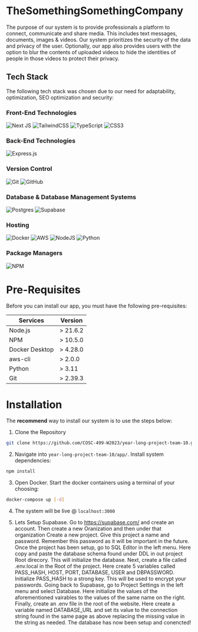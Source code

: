 # TheSomethingSomethingCompany
The purpose of our system is to provide professionals a platform to connect, communicate and share media. This includes text messages, documents, images & videos. Our system prioritizes the security of the data and privacy of the user. Optionally, our app also provides users with the option to blur the contents of uploaded videos to hide the identities of people in those videos to protect their privacy.

## Tech Stack
The following tech stack was chosen due to our need for adaptability, optimization, SEO optimization and security:
### Front-End Technologies
![Next JS](https://img.shields.io/badge/Next-black?style=for-the-badge&logo=next.js&logoColor=white) ![TailwindCSS](https://img.shields.io/badge/tailwindcss-%2338B2AC.svg?style=for-the-badge&logo=tailwind-css&logoColor=white) ![TypeScript](https://img.shields.io/badge/typescript-%23007ACC.svg?style=for-the-badge&logo=typescript&logoColor=white) ![CSS3](https://img.shields.io/badge/css3-%231572B6.svg?style=for-the-badge&logo=css3&logoColor=white)
### Back-End Technologies
![Express.js](https://img.shields.io/badge/express.js-%23404d59.svg?style=for-the-badge&logo=express&logoColor=%2361DAFB)
### Version Control
![Git](https://img.shields.io/badge/git-%23F05033.svg?style=for-the-badge&logo=git&logoColor=white) ![GitHub](https://img.shields.io/badge/github-%23121011.svg?style=for-the-badge&logo=github&logoColor=white)
### Database & Database Management Systems
![Postgres](https://img.shields.io/badge/postgres-%23316192.svg?style=for-the-badge&logo=postgresql&logoColor=white) ![Supabase](https://img.shields.io/badge/Supabase-3ECF8E?style=for-the-badge&logo=supabase&logoColor=white)
### Hosting
![Docker](https://img.shields.io/badge/docker-%230db7ed.svg?style=for-the-badge&logo=docker&logoColor=white) ![AWS](https://img.shields.io/badge/AWS-%23FF9900.svg?style=for-the-badge&logo=amazon-aws&logoColor=white) ![NodeJS](https://img.shields.io/badge/node.js-6DA55F?style=for-the-badge&logo=node.js&logoColor=white) ![Python](https://img.shields.io/badge/python-3670A0?style=for-the-badge&logo=python&logoColor=ffdd54) 
### Package Managers
![NPM](https://img.shields.io/badge/NPM-%23CB3837.svg?style=for-the-badge&logo=npm&logoColor=white)

# Pre-Requisites
Before you can install our app, you must have the following pre-requisites:

| Services       | Version  |
|----------------|----------|
| Node.js        | > 21.6.2 |
| NPM            | > 10.5.0 |
| Docker Desktop | > 4.28.0 |
| aws-cli        | > 2.0.0  |
| Python         | > 3.11   |
| Git            | > 2.39.3 |

# Installation
The **recommend** way to install our system is to use the steps below:

1. Clone the Repository 

```bash
git clone https://github.com/COSC-499-W2023/year-long-project-team-10.git
```

2. Navigate into `year-long-project-team-10/app/`. Install system dependencies:

```bash
npm install
```
3. Open Docker. Start the docker containers using a terminal of your choosing:

```bash
docker-compose up [-d]
```

4. The system will be live @ `localhost:3000`

5. Lets Setup Supabase. Go to https://supabase.com/ and create an account. Then create a new Oranization and then under that organization Create a new project. Give this project a name and password. Remember this password as it will be important in the future. Once the project has been setup, go to SQL Editor in the left menu. Here copy and paste the database schema found under DDL in out project Root direcory. This will initialize the database. Next, create a file called .env.local in the Root of the project. Here create 5 variables called PASS_HASH, HOST, PORT, DATABASE, USER and DBPASSWORD. Initialize PASS_HASH to a strong key. This will be used to encrypt your passwords. Going back to Supabase, go to Project Settings in the left menu and select Database. Here initialize the values of the aforementioned vairables to the values of the same name on the right. Finally, create an .env file in the root of the website. Here create a variable named DATABASE_URL and set its value to the connection string found in the same page as above replacing the missing value in the string as needed. The database has now been setup and conencted!
